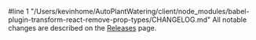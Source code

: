 #line 1 "/Users/kevinhome/AutoPlantWatering/client/node_modules/babel-plugin-transform-react-remove-prop-types/CHANGELOG.md"
All notable changes are described on the [Releases](https://github.com/oliviertassinari/babel-plugin-transform-react-remove-prop-types/releases) page.
